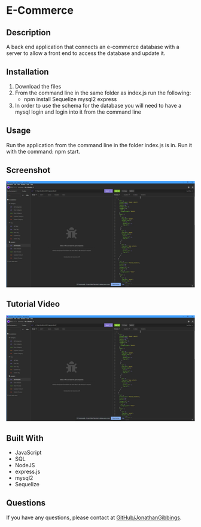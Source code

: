 # E-Commerce

## Description

A back end application that connects an e-commerce database with a server to allow a front end to access the database and update it.

## Installation

1. Download the files
2. From the command line in the same folder as index.js run the following:
   - npm install Sequelize mysql2 express
3. In order to use the schema for the database you will need to have a mysql login and login into it from the command line

## Usage

Run the application from the command line in the folder index.js is in. Run it with the command: npm start.

## Screenshot

![Screenshot](./assets/imgs/e-commerce-screenshot.jpg)

## Tutorial Video

[![Tutorial Video](./assets/imgs/e-commerce-screenshot.jpg)](https://watch.screencastify.com/v/4hpry2m33N15AnO8nKox)

## Built With

- JavaScript
- SQL
- NodeJS
- express.js
- mysql2
- Sequelize

## Questions

If you have any questions, please contact at [GitHub/JonathanGibbings](https://github.com/JonathanGibbings/).
